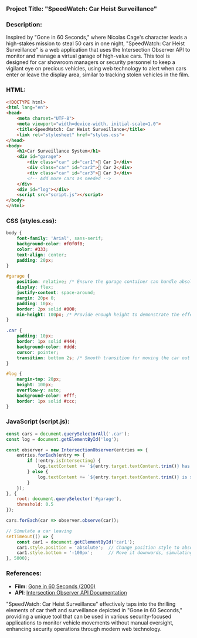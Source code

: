 ### Project Title: **"SpeedWatch: Car Heist Surveillance"**

### Description:
Inspired by "Gone in 60 Seconds," where Nicolas Cage's character leads a high-stakes mission to steal 50 cars in one night, "SpeedWatch: Car Heist Surveillance" is a web application that uses the Intersection Observer API to monitor and manage a virtual garage of high-value cars. This tool is designed for car showroom managers or security personnel to keep a vigilant eye on precious vehicles, using web technology to alert when cars enter or leave the display area, similar to tracking stolen vehicles in the film.

### HTML:
```html
<!DOCTYPE html>
<html lang="en">
<head>
    <meta charset="UTF-8">
    <meta viewport="width=device-width, initial-scale=1.0">
    <title>SpeedWatch: Car Heist Surveillance</title>
    <link rel="stylesheet" href="styles.css">
</head>
<body>
    <h1>Car Surveillance System</h1>
    <div id="garage">
        <div class="car" id="car1">🚗 Car 1</div>
        <div class="car" id="car2">🚗 Car 2</div>
        <div class="car" id="car3">🚗 Car 3</div>
        <!-- Add more cars as needed -->
    </div>
    <div id="log"></div>
    <script src="script.js"></script>
</body>
</html>
```

### CSS (styles.css):
```css
body {
    font-family: 'Arial', sans-serif;
    background-color: #f0f0f0;
    color: #333;
    text-align: center;
    padding: 20px;
}

#garage {
    position: relative; /* Ensure the garage container can handle absolute positioning */
    display: flex;
    justify-content: space-around;
    margin: 20px 0;
    padding: 10px;
    border: 2px solid #000;
    min-height: 100px; /* Provide enough height to demonstrate the effect */
}

.car {
    padding: 10px;
    border: 1px solid #444;
    background-color: #ddd;
    cursor: pointer;
    transition: bottom 2s; /* Smooth transition for moving the car out */
}

#log {
    margin-top: 20px;
    height: 100px;
    overflow-y: auto;
    background-color: #fff;
    border: 1px solid #ccc;
}
```

### JavaScript (script.js):
```javascript
const cars = document.querySelectorAll('.car');
const log = document.getElementById('log');

const observer = new IntersectionObserver(entries => {
    entries.forEach(entry => {
        if (!entry.isIntersecting) {
            log.textContent += `${entry.target.textContent.trim()} has left the garage!\n`;
        } else {
            log.textContent += `${entry.target.textContent.trim()} is secure in the garage.\n`;
        }
    });
}, {
    root: document.querySelector('#garage'),
    threshold: 0.5
});

cars.forEach(car => observer.observe(car));

// Simulate a car leaving
setTimeout(() => {
    const car1 = document.getElementById('car1');
    car1.style.position = 'absolute';  // Change position style to absolute
    car1.style.bottom = '-100px';      // Move it downwards, simulating it leaving the monitored area
}, 5000);
```
### References:
- **Film**: [Gone in 60 Seconds (2000)](https://en.wikipedia.org/wiki/Gone_in_60_Seconds_(2000_film))
- **API**: [Intersection Observer API Documentation](https://developer.mozilla.org/en-US/docs/Web/API/Intersection_Observer_API)

"SpeedWatch: Car Heist Surveillance" effectively taps into the thrilling elements of car theft and surveillance depicted in "Gone in 60 Seconds," providing a unique tool that can be used in various security-focused applications to monitor vehicle movements without manual oversight, enhancing security operations through modern web technology.